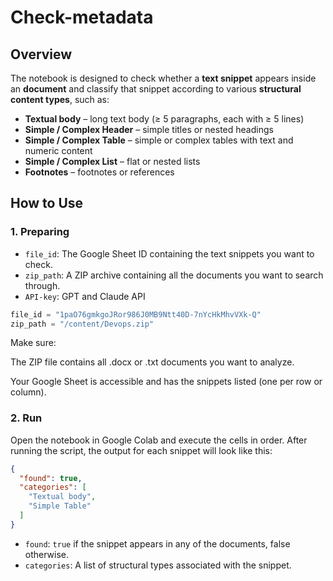 # Check-metadata
## Overview

The notebook is designed to check whether a **text snippet** appears inside an **document** and classify that snippet according to various **structural content types**, such as:

- **Textual body** – long text body (≥ 5 paragraphs, each with ≥ 5 lines)  
- **Simple / Complex Header** – simple titles or nested headings  
- **Simple / Complex Table** – simple or complex tables with text and numeric content  
- **Simple / Complex List** – flat or nested lists  
- **Footnotes** – footnotes or references

## How to Use

### 1. Preparing
- `file_id`: The Google Sheet ID containing the text snippets you want to check. 
- `zip_path`: A ZIP archive containing all the documents you want to search through.
- `API-key`: GPT and Claude API

```python
file_id = "1paO76gmkgoJRor986J0MB9Ntt40D-7nYcHkMhvVXk-Q"
zip_path = "/content/Devops.zip"
```

Make sure:

The ZIP file contains all .docx or .txt documents you want to analyze.

Your Google Sheet is accessible and has the snippets listed (one per row or column).

### 2. Run 
Open the notebook in Google Colab and execute the cells in order.
After running the script, the output for each snippet will look like this:

```json
{
  "found": true,
  "categories": [
    "Textual body",
    "Simple Table"
  ]
}
```

- `found`: `true` if the snippet appears in any of the documents, false otherwise.
- `categories`: A list of structural types associated with the snippet.
